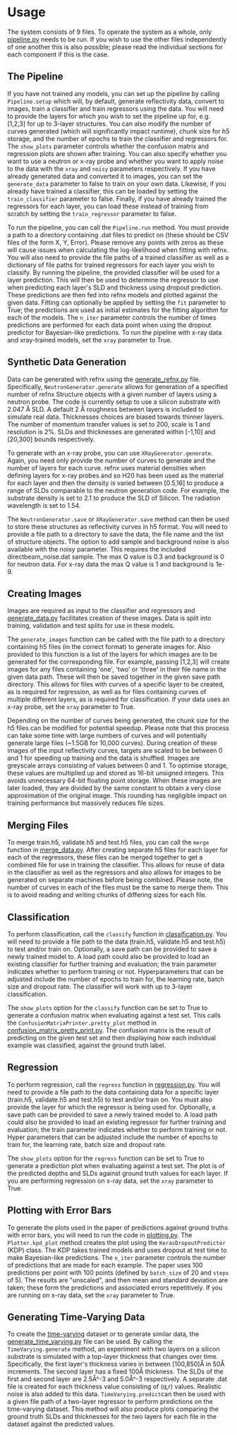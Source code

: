 # Usage
The system consists of 9 files. To operate the system as a whole, only [pipeline.py](/neutron-net/pipeline.py) needs to be run. If you wish to use the other files independently of one another this is also possible; please read the individual sections for each component if this is the case.

## The Pipeline
If you have not trained any models, you can set up the pipeline by calling `Pipeline.setup` which will, by default, generate reflectivity data, convert to images, train a classifier and train regressors using the data. You will need to provide the layers for which you wish to set the pipeline up for, e.g. [1,2,3] for up to 3-layer structures. You can also modify the number of curves generated (which will significantly impact runtime), chunk size for h5 storage, and the number of epochs to train the classifier and regressors for. The `show_plots` parameter controls whether the confusion matrix and regression plots are shown after training. You can also specify whether you want to use a neutron or x-ray probe and whether you want to apply noise to the data with the `xray` and `noisy` parameters respectively. If you have already generated data and converted it to images, you can set the `generate_data` parameter to false to train on your own data. Likewise, if you already have trained a classifier, this can be loaded by setting the `train_classifier` parameter to false. Finally, if you have already trained the regressors for each layer, you can load these instead of training from scratch by setting the `train_regressor` parameter to false.

To run the pipeline, you can call the `Pipeline.run` method. You must provide a path to a directory containing .dat files to predict on (these should be CSV files of the form X, Y, Error). Please remove any points with zeros as these will cause issues when calculating the log-likelihood when fitting with refnx. You will also need to provide the file paths of a trained classifier as well as a dictionary of file paths for trained regressors for each layer you wish to classify. By running the pipeline, the provided classifier will be used for a layer prediction. This will then be used to determine the regressor to use when predicting each layer's SLD and thickness using dropout prediction. These predictions are then fed into refnx models and plotted against the given data. Fitting can optionally be applied by setting the `fit` parameter to True; the predictions are used as initial estimates for the fitting algorithm for each of the models. The `n_iter` parameter controls the number of times predictions are performed for each data point when using the dropout predictor for Bayesian-like predictions. To run the pipeline with x-ray data and xray-trained models, set the `xray` parameter to True.

## Synthetic Data Generation
Data can be generated with refnx using the [generate_refnx.py](/neutron-net/generate_refnx.py) file. Specifically, `NeutronGenerator.generate` allows for generation of a specified number of refnx Structure objects with a given number of layers using a neutron probe. The code is currently setup to use a silicon substrate with 2.047 Å SLD. A default 2 Å roughness between layers is included to simulate real data. Thicknesses choices are biased towards thinner layers. The number of momentum transfer values is set to 200, scale is 1 and resolution is 2%. SLDs and thicknesses are generated within [-1,10] and [20,300] bounds respectively. 

To generate with an x-ray probe, you can use `XRayGenerator.generate`. Again, you need only provide the number of curves to generate and the number of layers for each curve. refnx uses material densities when defining layers for x-ray probes and so H20 has been used as the material for each layer and then the density is varied between [0.5,16] to produce a range of SLDs comparable to the neutron generation code. For example, the substrate density is set to 2.1 to produce the SLD of Silicon. The radiation wavelength is set to 1.54.

The `NeutronGenerator.save` or `XRayGenerator.save` method can then be used to store these structures as reflectivity curves in h5 format. You will need to provide a file path to a directory to save the data, the file name and the list of structure objects. The option to add sample and background noise is also available with the noisy parameter. This requires the included directbeam_noise.dat sample. The max Q value is 0.3 and background is 0 for neutron data. For x-ray data the max Q value is 1 and background is 1e-9.

## Creating Images
Images are required as input to the classifier and regressors and [generate_data.py](/neutron-net/generate_data.py) facilitates creation of these images. Data is split into training, validation and test splits for use in these models.

The `generate_images` function can be called with the file path to a directory containing h5 files (in the correct format) to generate images for. Also provided to this function is a list of the layers for which images are to be generated for the corresponding file. For example, passing [1,2,3] will create images for any files containing 'one', 'two' or 'three' in their file name in the given data path. These will then be saved together in the given save path directory. This allows for files with curves of a specific layer to be created, as is required for regression, as well as for files containing curves of multiple different layers, as is required for classification. If your data uses an x-ray probe, set the `xray` parameter to True.

Depending on the number of curves being generated, the chunk size for the h5 files can be modified for potential speedup. Please note that this process can take some time with large numbers of curves and will potentially generate large files (~1.5GB for 10,000 curves). During creation of these images of the input reflectivity curves, targets are scaled to be between 0 and 1 for speeding up training and the data is shuffled. Images are greyscale arrays consisting of values between 0 and 1. To optimise storage, these values are multiplied up and stored as 16-bit unsigned integers. This avoids unnecessary 64-bit floating point storage. When these images are later loaded, they are divided by the same constant to obtain a very close approximation of the original image. This rounding has negligible impact on training performance but massively reduces file sizes.

## Merging Files
To merge train.h5, validate.h5 and test.h5 files, you can call the `merge` function in [merge_data.py](/neutron-net/merge_data.py). After creating separate h5 files for each layer for each of the regressors, these files can be merged together to get a combined file for use in training the classifier. This allows for reuse of data in the classifier as well as the regressors and also allows for images to be generated on separate machines before being combined. Please note, the number of curves in each of the files must be the same to merge them. This is to avoid reading and writing chunks of differing sizes for each file.

## Classification
To perform classification, call the `classify` function in [classification.py](/neutron-net/classification.py). You will need to provide a file path to the data (train.h5, validate.h5 and test.h5) to test and/or train on. Optionally, a save path can be provided to save a newly trained model to. A load path could also be provided to load an existing classifier for further training and evaluation; the train parameter indicates whether to perform training or not. Hyperparameters that can be adjusted include the number of epochs to train for, the learning rate, batch size and dropout rate. The classifier will work with up to 3-layer classification.

The `show_plots` option for the `classify` function can be set to True to generate a confusion matrix when evaluating against a test set. This calls the `ConfusionMatrixPrinter.pretty_plot` method in [confusion_matrix_pretty_print.py](/neutron-net/confusion_matrix_pretty_print.py). The confusion matrix is the result of predicting on the given test set and then displaying how each individual example was classified, against the ground truth label.

## Regression
To perform regression, call the `regress` function in [regression.py](/neutron-net/regression.py). You will need to provide a file path to the data containing data for a specific layer (train.h5, validate.h5 and test.h5) to test and/or train on. You must also provide the layer for which the regressor is being used for. Optionally, a save path can be provided to save a newly trained model to. A load path could also be provided to load an existing regressor for further training and evaluation; the train parameter indicates whether to perform training or not. Hyper parameters that can be adjusted include the number of epochs to train for, the learning rate, batch size and dropout rate.

The `show_plots` option for the `regress` function can be set to True to generate a prediction plot when evaluating against a test set. The plot is of the predicted depths and SLDs against ground truth values for each layer. If you are performing regression on x-ray data, set the `xray` parameter to True.

## Plotting with Error Bars
To generate the plots used in the paper of predictions against ground truths with error bars, you will need to run the code in [plotting.py](/neutron-net/plotting.py). The `Plotter.kpd_plot` method creates the plot using the `KerasDropoutPredicter` (KDP) class. The KDP takes trained models and uses dropout at test time to make Bayesian-like predictions. The `n_iter` parameter controls the number of predictions that are made for each example. The paper uses 100 predictions per point with 100 points (defined by `batch_size` of 20 and `steps` of 5). The results are "unscaled", and then mean and standard deviation are taken; these form the predictions and associated errors repetitively. If you are running on x-ray data, set the `xray` parameter to True.

## Generating Time-Varying Data
To create the [time-varying](/neutron-net/data/time-varying) dataset or to generate similar data, the [generate_time_varying.py](/neutron-net/generate_time_varying.py) file can be used. By calling the `TimeVarying.generate` method, an experiment with two layers on a silicon substrate is simulated with a top-layer thickness that changes over time. Specifically, the first layer's thickness varies in between [100,850]Å in 50Å increments. The second layer has a fixed 100Å thickness. The SLDs of the first and second layer are 2.5Å^-3 and 5.0Å^-3 respectively. A separate .dat file is created for each thickness value consisting of (q,r) values. Realistic noise is also added to this data. `TimeVarying.predict`can then be used with a given file path of a two-layer regressor to perform predictions on the time-varying dataset. This method will also produce plots comparing the ground truth SLDs and thicknesses for the two layers for each file in the dataset against the predicted values.
